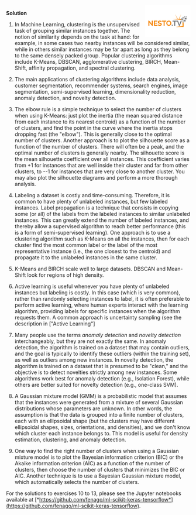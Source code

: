 <img align="right" src="../logo-small.png">


**Solution**


1.  In Machine Learning, clustering is the unsupervised task of grouping
    similar instances together. The notion of similarity depends on the
    task at hand: for example, in some cases two nearby instances will
    be considered similar, while in others similar instances may be far
    apart as long as they belong to the same densely packed group.
    Popular clustering algorithms include K-Means, DBSCAN, agglomerative
    clustering, BIRCH, Mean-Shift, affinity propagation, and spectral
    clustering.

2.  The main applications of clustering algorithms include data
    analysis, customer segmentation, recommender systems, search
    engines, image segmentation, semi-supervised learning,
    dimensionality reduction, anomaly detection, and novelty detection.

3.  The elbow rule is a simple technique to select the number of
    clusters when using K-Means: just plot the inertia (the mean squared
    distance from each instance to its nearest centroid) as a function
    of the number of clusters, and find the point in the curve where the
    inertia stops dropping fast (the "elbow"). This is generally close
    to the optimal number of clusters. Another approach is to plot the
    silhouette score as a function of the number of clusters. There will
    often be a peak, and the optimal number of clusters is generally
    nearby. The silhouette score is the mean silhouette coefficient over
    all instances. This coefficient varies from +1 for instances that
    are well inside their cluster and far from other clusters, to --1
    for instances that are very close to another cluster. You may also
    plot the silhouette diagrams and perform a more thorough analysis.

4.  Labeling a dataset is costly and time-consuming. Therefore, it is
    common to have plenty of unlabeled instances, but few labeled
    instances. Label propagation is a technique that consists in copying
    some (or all) of the labels from the labeled instances to similar
    unlabeled instances. This can greatly extend the number of labeled
    instances, and thereby allow a supervised algorithm to reach better
    performance (this is a form of semi-supervised learning). One
    approach is to use a clustering algorithm such as K-Means on all the
    instances, then for each cluster find the most common label or the
    label of the most representative instance (i.e., the one closest to
    the centroid) and propagate it to the unlabeled instances in the
    same cluster.

5.  K-Means and BIRCH scale well to large datasets. DBSCAN and
    Mean-Shift look for regions of high density.

6.  Active learning is useful whenever you have plenty of unlabeled
    instances but labeling is costly. In this case (which is very
    common), rather than randomly selecting instances to label, it is
    often preferable to perform active learning, where human experts
    interact with the learning algorithm, providing labels for specific
    instances when the algorithm requests them. A common approach is
    uncertainty sampling (see the description in ["Active
    Learning"]

7.  Many people use the terms *anomaly detection* and *novelty
    detection* interchangeably, but they are not exactly the same. In
    anomaly detection, the algorithm is trained on a dataset that may
    contain outliers, and the goal is typically to identify these
    outliers (within the training set), as well as outliers among new
    instances. In novelty detection, the algorithm is trained on a
    dataset that is presumed to be "clean," and the objective is to
    detect novelties strictly among new instances. Some algorithms work
    best for anomaly detection (e.g., Isolation Forest), while others
    are better suited for novelty detection (e.g., one-class SVM).

8.  A Gaussian mixture model (GMM) is a probabilistic model that assumes
    that the instances were generated from a mixture of several Gaussian
    distributions whose parameters are unknown. In other words, the
    assumption is that the data is grouped into a finite number of
    clusters, each with an ellipsoidal shape (but the clusters may have
    different ellipsoidal shapes, sizes, orientations, and densities),
    and we don't know which cluster each instance belongs to. This model
    is useful for density estimation, clustering, and anomaly detection.

9.  One way to find the right number of clusters when using a Gaussian
    mixture model is to plot the Bayesian information criterion (BIC) or
    the Akaike information criterion (AIC) as a function of the number
    of clusters, then choose the number of clusters that minimizes the
    BIC or AIC. Another technique is to use a Bayesian Gaussian mixture
    model, which automatically selects the number of clusters.

For the solutions to exercises 10 to 13, please see the Jupyter
notebooks available at
[*https://github.com/fenago/ml-scikit-keras-tensorflow*](https://github.com/fenago/ml-scikit-keras-tensorflow).
